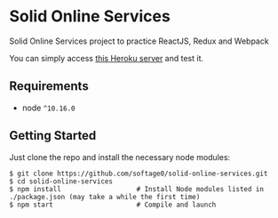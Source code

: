 Solid Online Services
=====================

Solid Online Services project to practice ReactJS, Redux and Webpack

You can simply access [this Heroku server](https://solid-services.herokuapp.com/) and test it.


Requirements
------------

* node `^10.16.0`


Getting Started
---------------

Just clone the repo and install the necessary node modules:

```shell
$ git clone https://github.com/softage0/solid-online-services.git
$ cd solid-online-services
$ npm install                   # Install Node modules listed in ./package.json (may take a while the first time)
$ npm start                     # Compile and launch
```
